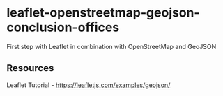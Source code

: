 # leaflet-openstreetmap-geojson-conclusion-offices
First step with Leaflet in combination with OpenStreetMap and GeoJSON

## Resources

Leaflet Tutorial - https://leafletjs.com/examples/geojson/ 
 